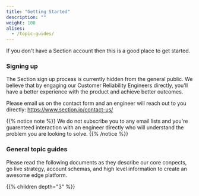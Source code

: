 ```yaml
---
title: "Getting Started"
description: ""
weight: 100
alises:
  - /topic-guides/
---
```


If you don't have a Section account then this is a good place to get started.

### Signing up

The Section sign up process is currently hidden from the general public. We believe that by engaging our Customer Reliability Engineers directly, you'll have a better experience with the product and achieve better outcomes.

Please email us on the contact form and an engineer will reach out to you directly: https://www.section.io/contact-us/

{{% notice note %}}
We do not subscribe you to any email lists and you're guarenteed interaction with an engineer directly who will understand the problem you are looking to solve.
{{% /notice %}}

### General topic guides

Please read the following documents as they describe our core conpects, go live strategy, account schemas, and high level information to create an awesome edge platform.

{{% children depth="3" %}}
